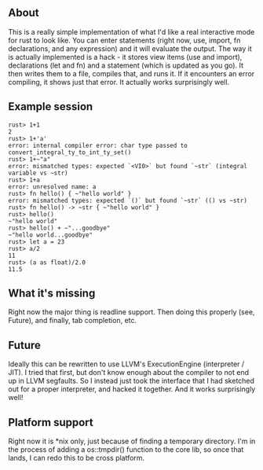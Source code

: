 ## About

This is a really simple implementation of what I'd like a real interactive mode for rust to look like. You can enter statements (right now, use, import, fn declarations, and any expression) and it will evaluate the output. The way it is actually implemented is a hack - it stores view items (use and import), declarations (let and fn) and a statement (which is updated as you go). It then writes them to a file, compiles that, and runs it. If it encounters an error compiling, it shows just that error. It actually works surprisingly well.

## Example session

    rust> 1+1
    2
    rust> 1+'a'
    error: internal compiler error: char type passed to convert_integral_ty_to_int_ty_set()
    rust> 1+~"a"
    error: mismatched types: expected `<VI0>` but found `~str` (integral variable vs ~str)
    rust> 1+a
    error: unresolved name: a
    rust> fn hello() { ~"hello world" }
    error: mismatched types: expected `()` but found `~str` (() vs ~str)
    rust> fn hello() -> ~str { ~"hello world" }
    rust> hello()
    ~"hello world"
    rust> hello() + ~"...goodbye"
    ~"hello world...goodbye"
    rust> let a = 23
    rust> a/2
    11
    rust> (a as float)/2.0
    11.5

## What it's missing

Right now the major thing is readline support. Then doing this properly (see, Future), and finally, tab completion, etc.

## Future

Ideally this can be rewritten to use LLVM's ExecutionEngine (interpreter / JIT). I tried that first, but don't know enough about the compiler to not end up in LLVM segfaults. So I instead just took the interface that I had sketched out for a proper interpreter, and hacked it together. And it works surprisingly well!

## Platform support
Right now it is *nix only, just because of finding a temporary directory. I'm in the process of adding a os::tmpdir() function to the core lib, so once that lands, I can redo this to be cross platform.

